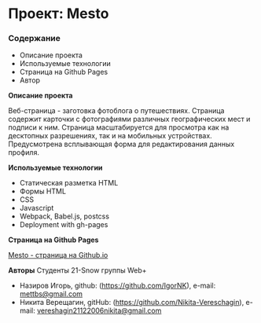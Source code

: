 # Проект: Mesto

### Содержание

- Описание проекта
- Используемые технологии
- Страница на Github Pages
- Автор

**Описание проекта**

Веб-страница - заготовка фотоблога о путешествиях.
Страница содержит карточки с фотографиями различных географических мест и подписи к ним.
Страница масштабируется для просмотра как на десктопных разрешениях, так и на мобильных устройствах.
Предусмотрена всплывающая форма для редактирования данных профиля.

**Используемые технологии**

- Статическая разметка HTML
- Формы HTML
- CSS
- Javascript
- Webpack, Babel.js, postcss
- Deployment with gh-pages

**Страница на Github Pages**

[Mesto - страница на Github.io](https://igornk.github.io/mesto-project/)

**Авторы**
Студенты 21-Snow группы Web+
- Назиров Игорь, github: (https://github.com/IgorNK), e-mail: mettbs@gmail.com
- Никита Верещагин, gitHub: (https://github.com/Nikita-Vereschagin), e-mail: vereshagin21122006nikita@gmail.com
